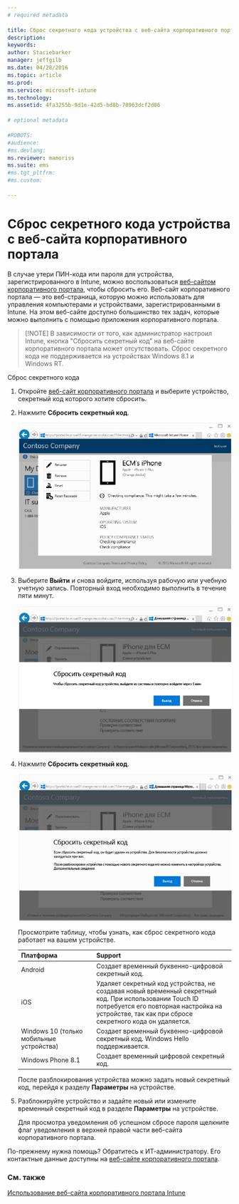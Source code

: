 ```yaml
---
# required metadata

title: Сброс секретного кода устройства с веб-сайта корпоративного портала | Microsoft Intune
description:
keywords:
author: Staciebarker
manager: jeffgilb
ms.date: 04/28/2016
ms.topic: article
ms.prod:
ms.service: microsoft-intune
ms.technology:
ms.assetid: 4fa3255b-9d1e-42d5-bd8b-70963dcf2d86

# optional metadata

#ROBOTS:
#audience:
#ms.devlang:
ms.reviewer: mamoriss
ms.suite: ems
#ms.tgt_pltfrm:
#ms.custom:

---
```



# Сброс секретного кода устройства с веб-сайта корпоративного портала

В случае утери ПИН-кода или пароля для устройства, зарегистрированного в Intune, можно воспользоваться [веб-сайтом корпоративного портала](http://portal.manage.microsoft.com), чтобы сбросить его. Веб-сайт корпоративного портала — это веб-страница, которую можно использовать для управления компьютерами и устройствами, зарегистрированными в Intune. На этом веб-сайте доступно большинство тех задач, которые можно выполнить с помощью приложения корпоративного портала.

> [!NOTE] В зависимости от того, как администратор настроил Intune, кнопка "Сбросить секретный код" на веб-сайте корпоративного портала может отсутствовать. Сброс секретного кода не поддерживается на устройствах Windows 8.1 и Windows RT.

Сброс секретного кода

1.  Откройте [веб-сайт корпоративного портала](http://portal.manage.microsoft.com) и выберите устройство, секретный код которого хотите сбросить.

2.  Нажмите **Сбросить секретный код**.

    ![tap-passcode-to-reset](./media/iwp-1-tap-reset-passcode.png)

3.  Выберите **Выйти** и снова войдите, используя рабочую или учебную учетную запись. Повторный вход необходимо выполнить в течение пяти минут.

    ![sign-out-sign-back-in](./media/iwp-2-sign-out.png)

4.  Нажмите **Сбросить секретный код**.

    ![tap-reset-passcode](./media/iwp-3-tap-reset-passcode-after-signin.png)

    Просмотрите таблицу, чтобы узнать, как сброс секретного кода работает на вашем устройстве.

    |Платформа|Support|
    |------------|-----------|
    |Android|Создает временный буквенно-цифровой секретный код.|
    |iOS|Удаляет секретный код устройства, не создавая новый временный секретный код. При использовании Touch ID потребуется его повторная настройка на устройстве, так как при сбросе секретного кода он удаляется.|
    |Windows 10 (только мобильные устройства)|Создает временный буквенно-цифровой секретный код. Windows Hello поддерживается.|
    |Windows Phone 8.1|Создает временный цифровой секретный код.|
    После разблокирования устройства можно задать новый секретный код, перейдя к разделу **Параметры** на устройстве.

5.  Разблокируйте устройство и задайте новый или измените временный секретный код в разделе **Параметры** на устройстве.

    Для просмотра уведомления об успешном сбросе пароля щелкните флаг уведомления в верхней правой части веб-сайта корпоративного портала.

По-прежнему нужна помощь? Обратитесь к ИТ-администратору. Его контактные данные доступны на [веб-сайте корпоративного портала](http://portal.manage.microsoft.com).

### См. также
[Использование веб-сайта корпоративного портала Intune](using-the-intune-company-portal-website.md)

<!--HONumber=Jun16_HO2-->



